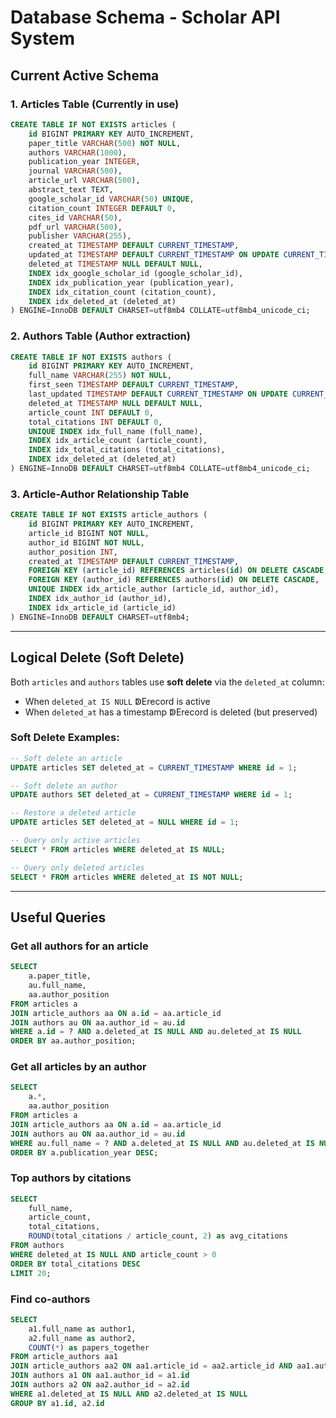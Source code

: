 # Database Schema - Scholar API System

## Current Active Schema

### **1. Articles Table** (Currently in use)
```sql
CREATE TABLE IF NOT EXISTS articles (
    id BIGINT PRIMARY KEY AUTO_INCREMENT,
    paper_title VARCHAR(500) NOT NULL,
    authors VARCHAR(1000),
    publication_year INTEGER,
    journal VARCHAR(500),
    article_url VARCHAR(500),
    abstract_text TEXT,
    google_scholar_id VARCHAR(50) UNIQUE,
    citation_count INTEGER DEFAULT 0,
    cites_id VARCHAR(50),
    pdf_url VARCHAR(500),
    publisher VARCHAR(255),
    created_at TIMESTAMP DEFAULT CURRENT_TIMESTAMP,
    updated_at TIMESTAMP DEFAULT CURRENT_TIMESTAMP ON UPDATE CURRENT_TIMESTAMP,
    deleted_at TIMESTAMP NULL DEFAULT NULL,
    INDEX idx_google_scholar_id (google_scholar_id),
    INDEX idx_publication_year (publication_year),
    INDEX idx_citation_count (citation_count),
    INDEX idx_deleted_at (deleted_at)
) ENGINE=InnoDB DEFAULT CHARSET=utf8mb4 COLLATE=utf8mb4_unicode_ci;
```

### **2. Authors Table** (Author extraction)
```sql
CREATE TABLE IF NOT EXISTS authors (
    id BIGINT PRIMARY KEY AUTO_INCREMENT,
    full_name VARCHAR(255) NOT NULL,
    first_seen TIMESTAMP DEFAULT CURRENT_TIMESTAMP,
    last_updated TIMESTAMP DEFAULT CURRENT_TIMESTAMP ON UPDATE CURRENT_TIMESTAMP,
    deleted_at TIMESTAMP NULL DEFAULT NULL,
    article_count INT DEFAULT 0,
    total_citations INT DEFAULT 0,
    UNIQUE INDEX idx_full_name (full_name),
    INDEX idx_article_count (article_count),
    INDEX idx_total_citations (total_citations),
    INDEX idx_deleted_at (deleted_at)
) ENGINE=InnoDB DEFAULT CHARSET=utf8mb4 COLLATE=utf8mb4_unicode_ci;
```

### **3. Article-Author Relationship Table**
```sql
CREATE TABLE IF NOT EXISTS article_authors (
    id BIGINT PRIMARY KEY AUTO_INCREMENT,
    article_id BIGINT NOT NULL,
    author_id BIGINT NOT NULL,
    author_position INT,
    created_at TIMESTAMP DEFAULT CURRENT_TIMESTAMP,
    FOREIGN KEY (article_id) REFERENCES articles(id) ON DELETE CASCADE,
    FOREIGN KEY (author_id) REFERENCES authors(id) ON DELETE CASCADE,
    UNIQUE INDEX idx_article_author (article_id, author_id),
    INDEX idx_author_id (author_id),
    INDEX idx_article_id (article_id)
) ENGINE=InnoDB DEFAULT CHARSET=utf8mb4;
```

---

## Logical Delete (Soft Delete)

Both `articles` and `authors` tables use **soft delete** via the `deleted_at` column:
- When `deleted_at IS NULL` ↁErecord is active
- When `deleted_at` has a timestamp ↁErecord is deleted (but preserved)

### Soft Delete Examples:
```sql
-- Soft delete an article
UPDATE articles SET deleted_at = CURRENT_TIMESTAMP WHERE id = 1;

-- Soft delete an author  
UPDATE authors SET deleted_at = CURRENT_TIMESTAMP WHERE id = 1;

-- Restore a deleted article
UPDATE articles SET deleted_at = NULL WHERE id = 1;

-- Query only active articles
SELECT * FROM articles WHERE deleted_at IS NULL;

-- Query only deleted articles
SELECT * FROM articles WHERE deleted_at IS NOT NULL;
```

---

## Useful Queries

### Get all authors for an article
```sql
SELECT 
    a.paper_title,
    au.full_name,
    aa.author_position
FROM articles a
JOIN article_authors aa ON a.id = aa.article_id
JOIN authors au ON aa.author_id = au.id
WHERE a.id = ? AND a.deleted_at IS NULL AND au.deleted_at IS NULL
ORDER BY aa.author_position;
```

### Get all articles by an author
```sql
SELECT 
    a.*,
    aa.author_position
FROM articles a
JOIN article_authors aa ON a.id = aa.article_id
JOIN authors au ON aa.author_id = au.id
WHERE au.full_name = ? AND a.deleted_at IS NULL AND au.deleted_at IS NULL
ORDER BY a.publication_year DESC;
```

### Top authors by citations
```sql
SELECT 
    full_name,
    article_count,
    total_citations,
    ROUND(total_citations / article_count, 2) as avg_citations
FROM authors
WHERE deleted_at IS NULL AND article_count > 0
ORDER BY total_citations DESC
LIMIT 20;
```

### Find co-authors
```sql
SELECT 
    a1.full_name as author1,
    a2.full_name as author2,
    COUNT(*) as papers_together
FROM article_authors aa1
JOIN article_authors aa2 ON aa1.article_id = aa2.article_id AND aa1.author_id < aa2.author_id
JOIN authors a1 ON aa1.author_id = a1.id
JOIN authors a2 ON aa2.author_id = a2.id
WHERE a1.deleted_at IS NULL AND a2.deleted_at IS NULL
GROUP BY a1.id, a2.id
